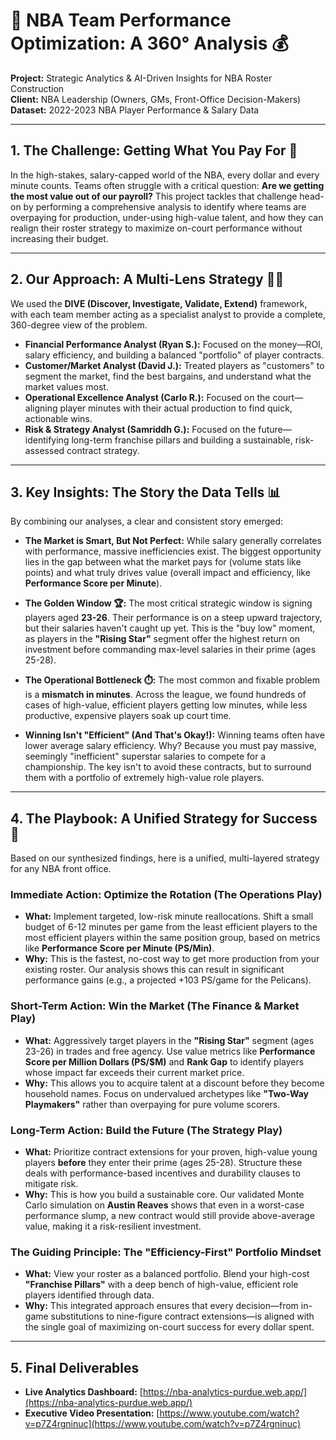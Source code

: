 # 🏀 NBA Team Performance Optimization: A 360° Analysis 💰

**Project:** Strategic Analytics & AI-Driven Insights for NBA Roster Construction  
**Client:** NBA Leadership (Owners, GMs, Front-Office Decision-Makers)  
**Dataset:** 2022-2023 NBA Player Performance & Salary Data

---

## 1. The Challenge: Getting What You Pay For 🎯

In the high-stakes, salary-capped world of the NBA, every dollar and every minute counts. Teams often struggle with a critical question: **Are we getting the most value out of our payroll?** This project tackles that challenge head-on by performing a comprehensive analysis to identify where teams are overpaying for production, under-using high-value talent, and how they can realign their roster strategy to maximize on-court performance without increasing their budget.

---

## 2. Our Approach: A Multi-Lens Strategy 🕵️‍♀️

We used the **DIVE (Discover, Investigate, Validate, Extend)** framework, with each team member acting as a specialist analyst to provide a complete, 360-degree view of the problem.

* **Financial Performance Analyst (Ryan S.):** Focused on the money—ROI, salary efficiency, and building a balanced "portfolio" of player contracts.
* **Customer/Market Analyst (David J.):** Treated players as "customers" to segment the market, find the best bargains, and understand what the market values most.
* **Operational Excellence Analyst (Carlo R.):** Focused on the court—aligning player minutes with their actual production to find quick, actionable wins.
* **Risk & Strategy Analyst (Samriddh G.):** Focused on the future—identifying long-term franchise pillars and building a sustainable, risk-assessed contract strategy.

---

## 3. Key Insights: The Story the Data Tells 📊

By combining our analyses, a clear and consistent story emerged:

* **The Market is Smart, But Not Perfect:** While salary generally correlates with performance, massive inefficiencies exist. The biggest opportunity lies in the gap between what the market pays for (volume stats like points) and what truly drives value (overall impact and efficiency, like **Performance Score per Minute**).

* **The Golden Window 🏆:** The most critical strategic window is signing players aged **23-26**. Their performance is on a steep upward trajectory, but their salaries haven't caught up yet. This is the "buy low" moment, as players in the **"Rising Star"** segment offer the highest return on investment before commanding max-level salaries in their prime (ages 25-28).

* **The Operational Bottleneck ⏱️:** The most common and fixable problem is a **mismatch in minutes**. Across the league, we found hundreds of cases of high-value, efficient players getting low minutes, while less productive, expensive players soak up court time.

* **Winning Isn't "Efficient" (And That's Okay!):** Winning teams often have lower average salary efficiency. Why? Because you must pay massive, seemingly "inefficient" superstar salaries to compete for a championship. The key isn't to avoid these contracts, but to surround them with a portfolio of extremely high-value role players.

---

## 4. The Playbook: A Unified Strategy for Success 🚀

Based on our synthesized findings, here is a unified, multi-layered strategy for any NBA front office.

### **Immediate Action: Optimize the Rotation (The Operations Play)**

* **What:** Implement targeted, low-risk minute reallocations. Shift a small budget of 6-12 minutes per game from the least efficient players to the most efficient players within the same position group, based on metrics like **Performance Score per Minute (PS/Min)**.
* **Why:** This is the fastest, no-cost way to get more production from your existing roster. Our analysis shows this can result in significant performance gains (e.g., a projected +103 PS/game for the Pelicans).

### **Short-Term Action: Win the Market (The Finance & Market Play)**

* **What:** Aggressively target players in the **"Rising Star"** segment (ages 23-26) in trades and free agency. Use value metrics like **Performance Score per Million Dollars (PS/$M)** and **Rank Gap** to identify players whose impact far exceeds their current market price.
* **Why:** This allows you to acquire talent at a discount before they become household names. Focus on undervalued archetypes like **"Two-Way Playmakers"** rather than overpaying for pure volume scorers.

### **Long-Term Action: Build the Future (The Strategy Play)**

* **What:** Prioritize contract extensions for your proven, high-value young players **before** they enter their prime (ages 25-28). Structure these deals with performance-based incentives and durability clauses to mitigate risk.
* **Why:** This is how you build a sustainable core. Our validated Monte Carlo simulation on **Austin Reaves** shows that even in a worst-case performance slump, a new contract would still provide above-average value, making it a risk-resilient investment.

### **The Guiding Principle: The "Efficiency-First" Portfolio Mindset**

* **What:** View your roster as a balanced portfolio. Blend your high-cost **"Franchise Pillars"** with a deep bench of high-value, efficient role players identified through data.
* **Why:** This integrated approach ensures that every decision—from in-game substitutions to nine-figure contract extensions—is aligned with the single goal of maximizing on-court success for every dollar spent.

---

## 5. Final Deliverables

* **Live Analytics Dashboard:** [https://nba-analytics-purdue.web.app/](https://nba-analytics-purdue.web.app/)
* **Executive Video Presentation:** [https://www.youtube.com/watch?v=p7Z4rgninuc](https://www.youtube.com/watch?v=p7Z4rgninuc)